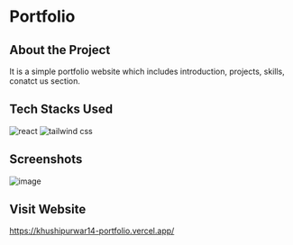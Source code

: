 # Portfolio

## About the Project
It is a simple portfolio website which includes introduction, projects, skills, conatct us section.

## Tech Stacks Used

<img src="https://img.shields.io/badge/React-20232A?style=for-the-badge&logo=react&logoColor=61DAFB" alt="react" />
<img src="https://img.shields.io/badge/Tailwind_CSS-38B2AC?style=for-the-badge&logo=tailwind-css&logoColor=white" alt="tailwind css" />

## Screenshots


![image](https://user-images.githubusercontent.com/52875298/132102309-996fbbd1-bf19-4b75-bda7-692fac000c72.png)

## Visit Website

https://khushipurwar14-portfolio.vercel.app/

